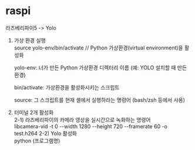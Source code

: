 # raspi

라즈베리파이5 -> Yolo 

1. 가상 환경 실행<br/>
    source yolo-env/bin/activate // Python 가상환경(virtual environment)을 활성화<br/>
    
    yolo-env: 너가 만든 Python 가상환경 디렉터리 이름 (예: YOLO 설치할 때 만든 환경)<br/>
    
    bin/activate: 가상환경을 활성화시키는 스크립트<br/>
    
    source: 그 스크립트를 현재 셸에서 실행하라는 명령어 (bash/zsh 등에서 사용)<br/>

2. 터미널 2개 활성화<br/>
    2-1) 라즈베리파이의 카메라 영상을 실시간으로 녹화하는 명령어<br/>
         libcamera-vid -t 0 --width 1280 --height 720 --framerate 60 -o test.h264
    2-2) Yolo 활성화<br/>
         python (프로그램명)

